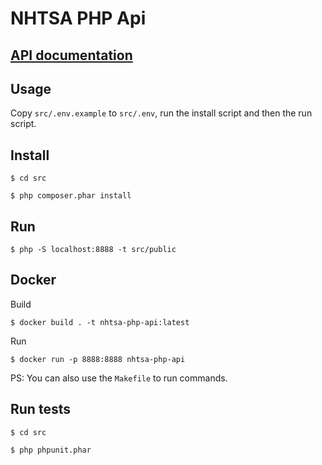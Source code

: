 # NHTSA PHP Api

## [API documentation](https://matheusrabelo.github.io/NHTSA-PHP-API/docs/dist/)

## Usage

Copy `src/.env.example` to `src/.env`, run the install script and then the run script.

## Install

`$ cd src`

`$ php composer.phar install`

## Run

`$ php -S localhost:8888 -t src/public`

## Docker

Build
```
$ docker build . -t nhtsa-php-api:latest
```

Run

```
$ docker run -p 8888:8888 nhtsa-php-api
```

PS: You can also use the `Makefile` to run commands.

## Run tests

`$ cd src`

`$ php phpunit.phar`
